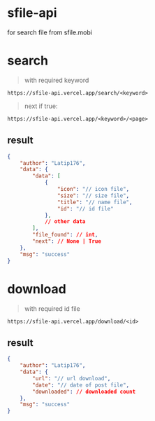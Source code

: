 # sfile-api
for search file from sfile.mobi
# search
> with required keyword
```
https://sfile-api.vercel.app/search/<keyword>
```
> next if true:
```
https://sfile-api.vercel.app/<keyword>/<page>
```
## result
```json
{
    "author": "Latip176",
    "data": {
        "data": [
            {
                "icon": "// icon file",
                "size": "// size file",
                "title": "// name file",
                "id": "// id file"
            },
            // other data
        ],
        "file_found": // int,
        "next": // None | True
    },
    "msg": "success"
}
```

# download
> with required id file
```
https://sfile-api.vercel.app/download/<id>
```
## result
```JSON
{
    "author": "Latip176",
    "data": {
        "url": "// url download",
        "date": "// date of post file",
        "downloaded": // downloaded count
    },
    "msg": "success"
}
```
